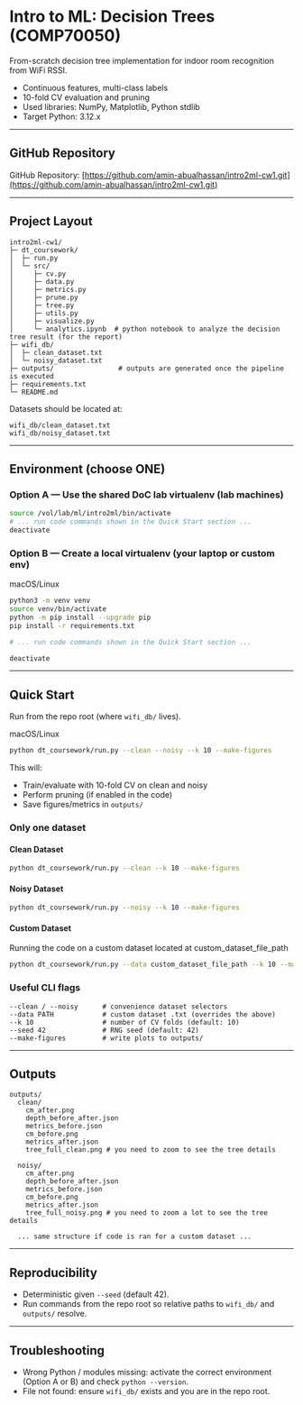 # Intro to ML: Decision Trees (COMP70050)

From-scratch decision tree implementation for indoor room recognition from WiFi RSSI.

- Continuous features, multi-class labels
- 10-fold CV evaluation and pruning
- Used libraries: NumPy, Matplotlib, Python stdlib
- Target Python: 3.12.x

---

## GitHub Repository

GitHub Repository: [https://github.com/amin-abualhassan/intro2ml-cw1.git](https://github.com/amin-abualhassan/intro2ml-cw1.git)

---

## Project Layout

```
intro2ml-cw1/
├─ dt_coursework/
│  ├─ run.py
│  └─ src/
│     ├─ cv.py
│     ├─ data.py
│     ├─ metrics.py
│     ├─ prune.py
│     ├─ tree.py
│     ├─ utils.py
│     ├─ visualize.py
│     └─ analytics.ipynb  # python notebook to analyze the decision tree result (for the report)
├─ wifi_db/
│  ├─ clean_dataset.txt
│  └─ noisy_dataset.txt
├─ outputs/                # outputs are generated once the pipeline is executed
├─ requirements.txt
└─ README.md
```

Datasets should be located at:

```
wifi_db/clean_dataset.txt
wifi_db/noisy_dataset.txt
```

---

## Environment (choose ONE)

### Option A — Use the shared DoC lab virtualenv (lab machines)

```bash
source /vol/lab/ml/intro2ml/bin/activate
# ... run code commands shown in the Quick Start section ...
deactivate
```

### Option B — Create a local virtualenv (your laptop or custom env)

macOS/Linux

```bash
python3 -m venv venv
source venv/bin/activate
python -m pip install --upgrade pip
pip install -r requirements.txt

# ... run code commands shown in the Quick Start section ...

deactivate
```

---

## Quick Start

Run from the repo root (where `wifi_db/` lives).

macOS/Linux

```bash
python dt_coursework/run.py --clean --noisy --k 10 --make-figures
```

This will:

- Train/evaluate with 10-fold CV on clean and noisy
- Perform pruning (if enabled in the code)
- Save figures/metrics in `outputs/`

### Only one dataset

#### Clean Dataset

```bash
python dt_coursework/run.py --clean --k 10 --make-figures
```

#### Noisy Dataset

```bash
python dt_coursework/run.py --noisy --k 10 --make-figures
```

#### Custom Dataset

Running the code on a custom dataset located at custom_dataset_file_path

```bash
python dt_coursework/run.py --data custom_dataset_file_path --k 10 --make-figures
```

### Useful CLI flags

```
--clean / --noisy      # convenience dataset selectors
--data PATH            # custom dataset .txt (overrides the above)
--k 10                 # number of CV folds (default: 10)
--seed 42              # RNG seed (default: 42)
--make-figures         # write plots to outputs/
```

---

## Outputs

```
outputs/
  clean/
    cm_after.png
    depth_before_after.json
    metrics_before.json
    cm_before.png
    metrics_after.json
    tree_full_clean.png # you need to zoom to see the tree details

  noisy/
    cm_after.png
    depth_before_after.json
    metrics_before.json
    cm_before.png
    metrics_after.json
    tree_full_noisy.png # you need to zoom a lot to see the tree details

  ... same structure if code is ran for a custom dataset ...
```

---

## Reproducibility

- Deterministic given `--seed` (default 42).
- Run commands from the repo root so relative paths to `wifi_db/` and `outputs/` resolve.

---

## Troubleshooting

- Wrong Python / modules missing: activate the correct environment (Option A or B) and check `python --version`.
- File not found: ensure `wifi_db/` exists and you are in the repo root.
